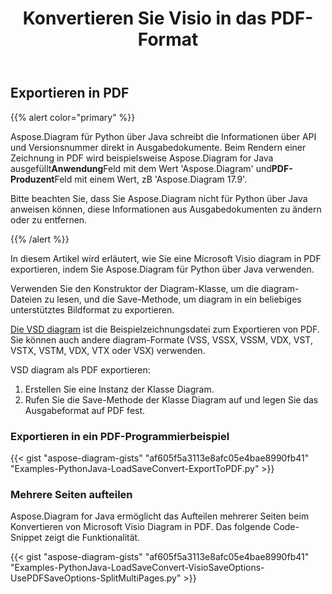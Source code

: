 ﻿---
title:  Konvertieren Sie Visio in das PDF-Format
linktitle: Konvertieren Sie Visio in PDF
type: docs
weight: 10
url: /de/python-java/convert-visio-to-pdf/
description: Dieses Thema zeigt Ihnen, wie Sie Visio in PDF -Formate unter Verwendung Aspose.Diagram für Python über Java konvertieren.
---
## **Exportieren in PDF**
{{% alert color="primary" %}}

Aspose.Diagram für Python über Java schreibt die Informationen über API und Versionsnummer direkt in Ausgabedokumente. Beim Rendern einer Zeichnung in PDF wird beispielsweise Aspose.Diagram for Java ausgefüllt**Anwendung**Feld mit dem Wert 'Aspose.Diagram' und**PDF-Produzent**Feld mit einem Wert, zB 'Aspose.Diagram 17.9'.

Bitte beachten Sie, dass Sie Aspose.Diagram nicht für Python über Java anweisen können, diese Informationen aus Ausgabedokumenten zu ändern oder zu entfernen.

{{% /alert %}}

In diesem Artikel wird erläutert, wie Sie eine Microsoft Visio diagram in PDF exportieren, indem Sie Aspose.Diagram für Python über Java verwenden.

Verwenden Sie den Konstruktor der Diagram-Klasse, um die diagram-Dateien zu lesen, und die Save-Methode, um diagram in ein beliebiges unterstütztes Bildformat zu exportieren.

[Die VSD diagram](ExportToPDF.vsd) ist die Beispielzeichnungsdatei zum Exportieren von PDF. Sie können auch andere diagram-Formate (VSS, VSSX, VSSM, VDX, VST, VSTX, VSTM, VDX, VTX oder VSX) verwenden.

VSD diagram als PDF exportieren:

1. Erstellen Sie eine Instanz der Klasse Diagram.
1. Rufen Sie die Save-Methode der Klasse Diagram auf und legen Sie das Ausgabeformat auf PDF fest.

### **Exportieren in ein PDF-Programmierbeispiel**
{{< gist "aspose-diagram-gists" "af605f5a3113e8afc05e4bae8990fb41" "Examples-PythonJava-LoadSaveConvert-ExportToPDF.py" >}}

### **Mehrere Seiten aufteilen**
Aspose.Diagram for Java ermöglicht das Aufteilen mehrerer Seiten beim Konvertieren von Microsoft Visio Diagram in PDF. Das folgende Code-Snippet zeigt die Funktionalität.

{{< gist "aspose-diagram-gists" "af605f5a3113e8afc05e4bae8990fb41" "Examples-PythonJava-LoadSaveConvert-VisioSaveOptions-UsePDFSaveOptions-SplitMultiPages.py" >}}
